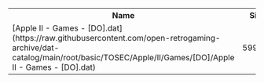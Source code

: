 <table>
<tr><th>Name</th><th>Size</th></tr>
<tr><td>[Apple II - Games - [DO].dat](https://raw.githubusercontent.com/open-retrogaming-archive/dat-catalog/main/root/basic/TOSEC/Apple/II/Games/[DO]/Apple II - Games - [DO].dat)</td><td>599804</td></tr>
</table>
